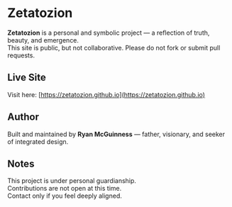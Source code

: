 # Zetatozion

**Zetatozion** is a personal and symbolic project — a reflection of truth, beauty, and emergence.  
This site is public, but not collaborative. Please do not fork or submit pull requests.

## Live Site
Visit here: [https://zetatozion.github.io](https://zetatozion.github.io)

## Author
Built and maintained by **Ryan McGuinness** — father, visionary, and seeker of integrated design.

## Notes
This project is under personal guardianship.  
Contributions are not open at this time.  
Contact only if you feel deeply aligned.
